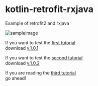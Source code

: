 # kotlin-retrofit-rxjava
Example of retrofit2 and rxjava

![sampleimage](https://img1.daumcdn.net/thumb/R1280x0/?scode=mtistory2&fname=https%3A%2F%2Fk.kakaocdn.net%2Fdn%2FbrHGhA%2FbtqEE3DkSzU%2FJza59ekmAERj4NnR2xFOC0%2Fimg.png)



If you want to test the [first tutorial](https://realapril.tistory.com/39)    
download [v.1.0.1](https://github.com/realapril/kotlin-retrofit-rxjava/releases/tag/v.1.0.1)


If you want to test the [second tutorial](https://realapril.tistory.com/42)  
download [v.1.0.2](https://github.com/realapril/kotlin-retrofit-rxjava/releases/tag/v.1.0.2)

If you are reading the [third tutorial](https://realapril.tistory.com/44)   
go ahead!    

